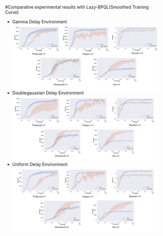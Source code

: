 #Comparative experimental results with Lazy-BPQL(Smoothed Training Curve)

- Gamma Delay Environment
![Gamma Delay Environment](./additional_comparative_results/gama_delay.png)
- Doublegaussian Delay Environment
![Doublegaussian Delay Environment](./additional_comparative_results/doublegaussian_delay.png)
- Uniform Delay Environment
![Uniform Delay Environment](./additional_comparative_results/uniform_delay.png)